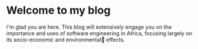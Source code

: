 # Welcome to my blog

I'm glad you are here. This blog will extensively engage you on the importance and uses of software engineering in Africa, focusing largely on its socio-economic and environmental:palm_tree: effects.

